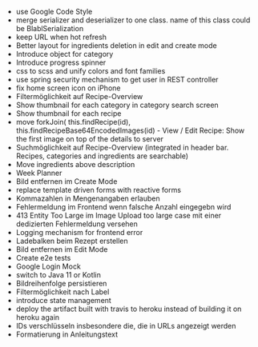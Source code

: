 - use Google Code Style
- merge serializer and deserializer to one class. name of this class could be BlablSerialization
- keep URL when hot refresh
- Better layout for ingredients deletion in edit and create mode
- Introduce object for category
- Introduce progress spinner
- css to scss and unify colors and font families
- use spring security mechanism to get user in REST controller
- fix home screen icon on iPhone
- Filtermöglichkeit auf Recipe-Overview
- Show thumbnail for each category in category search screen
- Show thumbnail for each recipe
- move forkJoin( this.findRecipe(id), this.findRecipeBase64EncodedImages(id) - View / Edit Recipe: Show the first image on top of the details to server
- Suchmöglichkeit auf Recipe-Overview (integrated in header bar. Recipes, categories and ingredients are searchable)
- Move ingredients above description
- Week Planner
- Bild entfernen im Create Mode
- replace template driven forms with reactive forms
- Kommazahlen in Mengenangaben erlauben
- Fehlermeldung im Frontend wenn falsche Anzahl eingegebn wird
- 413 Entity Too Large im Image Upload too large case mit einer dedizierten Fehlermeldung versehen
- Logging mechanism for frontend error
- Ladebalken beim Rezept erstellen
- Bild entfernen im Edit Mode
- Create e2e tests
- Google Login Mock
- switch to Java 11 or Kotlin
- Bildreihenfolge persistieren
- Filtermöglichkeit nach Label
- introduce state management
- deploy the artifact built with travis to heroku instead of building it on heroku again
- IDs verschlüsseln insbesondere die, die in URLs angezeigt werden
- Formatierung in Anleitungstext
